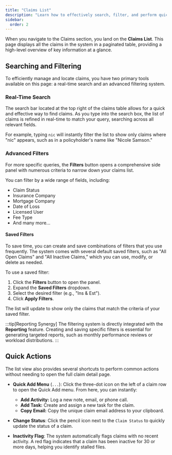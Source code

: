 ```yaml
---
title: "Claims List"
description: "Learn how to effectively search, filter, and perform quick actions on the main claims list page to streamline your workflow."
sidebar:
  order: 2
---
```


When you navigate to the Claims section, you land on the **Claims List**. This page displays all the claims in the system in a paginated table, providing a high-level overview of key information at a glance.

## Searching and Filtering

To efficiently manage and locate claims, you have two primary tools available on this page: a real-time search and an advanced filtering system.

### Real-Time Search

The search bar located at the top right of the claims table allows for a quick and effective way to find claims. As you type into the search box, the list of claims is refined in real-time to match your query, searching across all relevant fields.

For example, typing `nic` will instantly filter the list to show only claims where "nic" appears, such as in a policyholder's name like "Nicole Samson."

### Advanced Filters

For more specific queries, the **Filters** button opens a comprehensive side panel with numerous criteria to narrow down your claims list.

You can filter by a wide range of fields, including:
- Claim Status
- Insurance Company
- Mortgage Company
- Date of Loss
- Licensed User
- Fee Type
- And many more...

#### Saved Filters

To save time, you can create and save combinations of filters that you use frequently. The system comes with several default saved filters, such as "All Open Claims" and "All Inactive Claims," which you can use, modify, or delete as needed.

To use a saved filter:
1. Click the **Filters** button to open the panel.
2. Expand the **Saved Filters** dropdown.
3. Select the desired filter (e.g., "Ins & Est").
4. Click **Apply Filters**.

The list will update to show only the claims that match the criteria of your saved filter.

:::tip[Reporting Synergy]
The filtering system is directly integrated with the **Reporting** feature. Creating and saving specific filters is essential for generating targeted reports, such as monthly performance reviews or workload distributions.
:::

## Quick Actions

The list view also provides several shortcuts to perform common actions without needing to open the full claim detail page.

- **Quick Add Menu** (`...`): Click the three-dot icon on the left of a claim row to open the Quick Add menu. From here, you can instantly:
    - **Add Activity:** Log a new note, email, or phone call.
    - **Add Task:** Create and assign a new task for the claim.
    - **Copy Email:** Copy the unique claim email address to your clipboard.

- **Change Status**: Click the pencil icon next to the `Claim Status` to quickly update the status of a claim.

- **Inactivity Flag**: The system automatically flags claims with no recent activity. A red flag indicates that a claim has been inactive for 30 or more days, helping you identify stalled files.